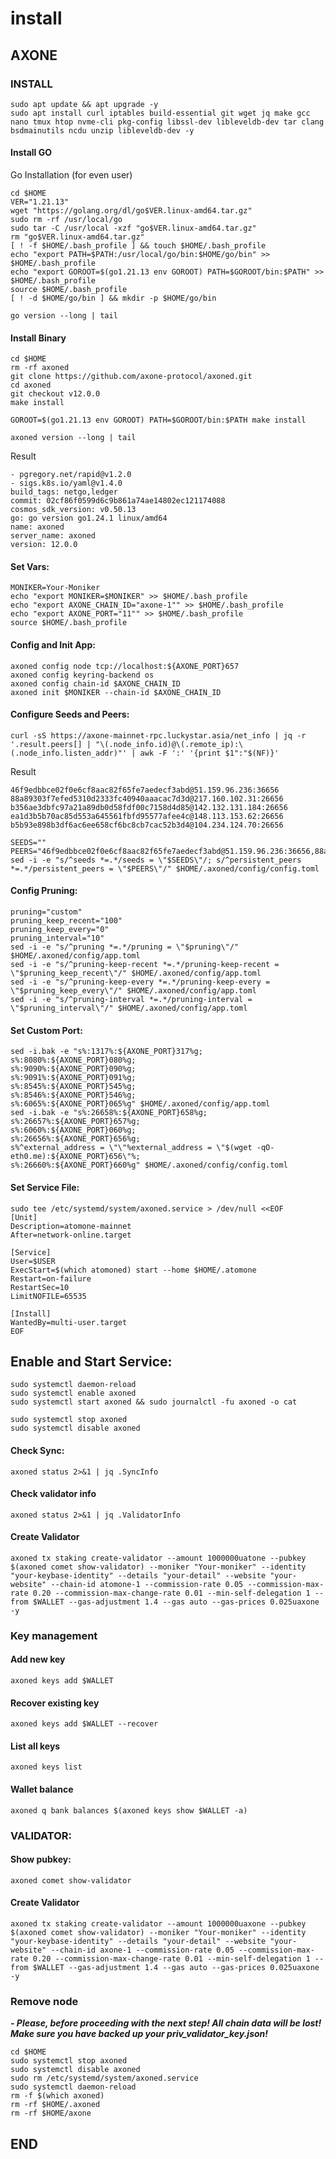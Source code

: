 # install

## AXONE <img src="../../../.gitbook/assets/axone_400x400.jpg" alt="" data-size="line">

### INSTALL

```
sudo apt update && apt upgrade -y
sudo apt install curl iptables build-essential git wget jq make gcc nano tmux htop nvme-cli pkg-config libssl-dev libleveldb-dev tar clang bsdmainutils ncdu unzip libleveldb-dev -y
```

#### Install GO

Go Installation (for even user)

```
cd $HOME
VER="1.21.13"
wget "https://golang.org/dl/go$VER.linux-amd64.tar.gz"
sudo rm -rf /usr/local/go
sudo tar -C /usr/local -xzf "go$VER.linux-amd64.tar.gz"
rm "go$VER.linux-amd64.tar.gz"
[ ! -f $HOME/.bash_profile ] && touch $HOME/.bash_profile
echo "export PATH=$PATH:/usr/local/go/bin:$HOME/go/bin" >> $HOME/.bash_profile
echo "export GOROOT=$(go1.21.13 env GOROOT) PATH=$GOROOT/bin:$PATH" >> $HOME/.bash_profile
source $HOME/.bash_profile
[ ! -d $HOME/go/bin ] && mkdir -p $HOME/go/bin
```

```
go version --long | tail
```

#### Install Binary

```
cd $HOME
rm -rf axoned
git clone https://github.com/axone-protocol/axoned.git
cd axoned
git checkout v12.0.0
make install
```

```
GOROOT=$(go1.21.13 env GOROOT) PATH=$GOROOT/bin:$PATH make install
```

```
axoned version --long | tail
```

Result

```
- pgregory.net/rapid@v1.2.0
- sigs.k8s.io/yaml@v1.4.0
build_tags: netgo,ledger
commit: 02cf86f0599d6c9b861a74ae14802ec121174088
cosmos_sdk_version: v0.50.13
go: go version go1.24.1 linux/amd64
name: axoned
server_name: axoned
version: 12.0.0
```

#### Set Vars:

```
MONIKER=Your-Moniker
echo "export MONIKER=$MONIKER" >> $HOME/.bash_profile
echo "export AXONE_CHAIN_ID="axone-1"" >> $HOME/.bash_profile
echo "export AXONE_PORT="11"" >> $HOME/.bash_profile
source $HOME/.bash_profile
```

#### Config and Init App:

```
axoned config node tcp://localhost:${AXONE_PORT}657
axoned config keyring-backend os
axoned config chain-id $AXONE_CHAIN_ID
axoned init $MONIKER --chain-id $AXONE_CHAIN_ID
```

#### Configure Seeds and Peers:

```
curl -sS https://axone-mainnet-rpc.luckystar.asia/net_info | jq -r '.result.peers[] | "\(.node_info.id)@\(.remote_ip):\(.node_info.listen_addr)"' | awk -F ':' '{print $1":"$(NF)}'
```

Result

```
46f9edbbce02f0e6cf8aac82f65fe7aedecf3abd@51.159.96.236:36656
88a89303f7efed5310d2333fc40940aaacac7d3d@217.160.102.31:26656
b356ae3dbfc97a21a89db0d58fdf00c7158d4d85@142.132.131.184:26656
ea1d3b5b70ac85d553a645561fbfd95577afee4c@148.113.153.62:26656
b5b93e898b3df6ac6ee658cf6bc8cb7cac52b3d4@104.234.124.70:26656
```

```
SEEDS=""
PEERS="46f9edbbce02f0e6cf8aac82f65fe7aedecf3abd@51.159.96.236:36656,88a89303f7efed5310d2333fc40940aaacac7d3d@217.160.102.31:26656,b356ae3dbfc97a21a89db0d58fdf00c7158d4d85@142.132.131.184:26656,ea1d3b5b70ac85d553a645561fbfd95577afee4c@148.113.153.62:26656,b5b93e898b3df6ac6ee658cf6bc8cb7cac52b3d4@104.234.124.70:26656"
sed -i -e "s/^seeds *=.*/seeds = \"$SEEDS\"/; s/^persistent_peers *=.*/persistent_peers = \"$PEERS\"/" $HOME/.axoned/config/config.toml
```

#### Config Pruning:

```
pruning="custom"
pruning_keep_recent="100"
pruning_keep_every="0"
pruning_interval="10"
sed -i -e "s/^pruning *=.*/pruning = \"$pruning\"/" $HOME/.axoned/config/app.toml
sed -i -e "s/^pruning-keep-recent *=.*/pruning-keep-recent = \"$pruning_keep_recent\"/" $HOME/.axoned/config/app.toml
sed -i -e "s/^pruning-keep-every *=.*/pruning-keep-every = \"$pruning_keep_every\"/" $HOME/.axoned/config/app.toml
sed -i -e "s/^pruning-interval *=.*/pruning-interval = \"$pruning_interval\"/" $HOME/.axoned/config/app.toml
```

#### Set Custom Port:

```
sed -i.bak -e "s%:1317%:${AXONE_PORT}317%g;
s%:8080%:${AXONE_PORT}080%g;
s%:9090%:${AXONE_PORT}090%g;
s%:9091%:${AXONE_PORT}091%g;
s%:8545%:${AXONE_PORT}545%g;
s%:8546%:${AXONE_PORT}546%g;
s%:6065%:${AXONE_PORT}065%g" $HOME/.axoned/config/app.toml
sed -i.bak -e "s%:26658%:${AXONE_PORT}658%g;
s%:26657%:${AXONE_PORT}657%g;
s%:6060%:${AXONE_PORT}060%g;
s%:26656%:${AXONE_PORT}656%g;
s%^external_address = \"\"%external_address = \"$(wget -qO- eth0.me):${AXONE_PORT}656\"%;
s%:26660%:${AXONE_PORT}660%g" $HOME/.axoned/config/config.toml
```

#### Set Service File:

```
sudo tee /etc/systemd/system/axoned.service > /dev/null <<EOF
[Unit]
Description=atomone-mainnet
After=network-online.target

[Service]
User=$USER
ExecStart=$(which atomoned) start --home $HOME/.atomone
Restart=on-failure
RestartSec=10
LimitNOFILE=65535

[Install]
WantedBy=multi-user.target
EOF
```

## Enable and Start Service:

```
sudo systemctl daemon-reload
sudo systemctl enable axoned
sudo systemctl start axoned && sudo journalctl -fu axoned -o cat
```

```
sudo systemctl stop axoned
sudo systemctl disable axoned
```

#### Check Sync:

```
axoned status 2>&1 | jq .SyncInfo
```

#### Check validator info

```
axoned status 2>&1 | jq .ValidatorInfo
```

#### Create Validator

```
axoned tx staking create-validator --amount 1000000uatone --pubkey $(axoned comet show-validator) --moniker "Your-moniker" --identity "your-keybase-identity" --details "your-detail" --website "your-website" --chain-id atomone-1 --commission-rate 0.05 --commission-max-rate 0.20 --commission-max-change-rate 0.01 --min-self-delegation 1 --from $WALLET --gas-adjustment 1.4 --gas auto --gas-prices 0.025uaxone -y
```

### Key management

#### Add new key

```
axoned keys add $WALLET
```

#### Recover existing key

```
axoned keys add $WALLET --recover
```

#### List all keys

```
axoned keys list
```

#### Wallet balance

```
axoned q bank balances $(axoned keys show $WALLET -a)
```

### VALIDATOR:

#### Show pubkey:

```
axoned comet show-validator
```

#### Create Validator

```
axoned tx staking create-validator --amount 1000000uaxone --pubkey $(axoned comet show-validator) --moniker "Your-moniker" --identity "your-keybase-identity" --details "your-detail" --website "your-website" --chain-id axone-1 --commission-rate 0.05 --commission-max-rate 0.20 --commission-max-change-rate 0.01 --min-self-delegation 1 --from $WALLET --gas-adjustment 1.4 --gas auto --gas-prices 0.025uaxone -y
```

### Remove node

_**- Please, before proceeding with the next step! All chain data will be lost! Make sure you have backed up your priv\_validator\_key.json!**_

```
cd $HOME
sudo systemctl stop axoned
sudo systemctl disable axoned
sudo rm /etc/systemd/system/axoned.service
sudo systemctl daemon-reload
rm -f $(which axoned)
rm -rf $HOME/.axoned
rm -rf $HOME/axone
```

## END
